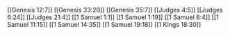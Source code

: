 [[Genesis 12:7]]
[[Genesis 33:20]]
[[Genesis 35:7]]
[[Judges 4:5]]
[[Judges 6:24]]
[[Judges 21:4]]
[[1 Samuel 1:1]]
[[1 Samuel 1:19]]
[[1 Samuel 8:4]]
[[1 Samuel 11:15]]
[[1 Samuel 14:35]]
[[1 Samuel 19:18]]
[[1 Kings 18:30]]
